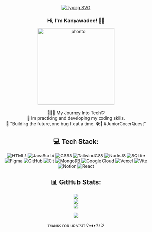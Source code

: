 
 <div align="center">
<a href="https://git.io/typing-svg"><img src="https://readme-typing-svg.demolab.com?font=Fira+Code&weight=500&size=22&pause=1000&color=B28CF7&random=false&width=435&lines=Welcome+to+My+GitHub+Profile%F0%9F%92%96%F0%9F%8C%B7%E2%9B%93%EF%B8%8F" alt="Typing SVG" /></a>
 <h3>Hi, I'm Kanyawadee! 👋🏼 </h3>

 </div>

<div align="center">
 <img height=250px  src="https://img2.pic.in.th/pic/phonto0cc124c41e317a24.png" alt="phonto" border="0">
<br/>
<br>
 👩🏻‍💻  My Journey Into Tech♡<br/>
 🎯 Im practicing and developing my coding skills.<br/>
 🌵 "Building the future, one bug fix at a time. 🛠️💫 #JuniorCoderQuest"</div>

<div align=center>

## 💻 Tech Stack:

![HTML5](https://img.shields.io/badge/html5-%23E34F26.svg?style=flat&logo=html5&logoColor=white) ![JavaScript](https://img.shields.io/badge/javascript-%23323330.svg?style=flat&logo=javascript&logoColor=%23F7DF1E) ![CSS3](https://img.shields.io/badge/css3-%231572B6.svg?style=flat&logo=css3&logoColor=white) ![TailwindCSS](https://img.shields.io/badge/tailwindcss-%2338B2AC.svg?style=flat&logo=tailwind-css&logoColor=white) ![NodeJS](https://img.shields.io/badge/node.js-6DA55F?style=flat&logo=node.js&logoColor=white) ![SQLite](https://img.shields.io/badge/sqlite-%2307405e.svg?style=flat&logo=sqlite&logoColor=white) <br> ![Figma](https://img.shields.io/badge/figma-%23F24E1E.svg?style=flat&logo=figma&logoColor=white) ![GitHub](https://img.shields.io/badge/github-%23121011.svg?style=flat&logo=github&logoColor=white) ![Git](https://img.shields.io/badge/git-%23F05033.svg?style=flat&logo=git&logoColor=white) ![MongoDB](https://img.shields.io/badge/MongoDB-%234ea94b.svg?style=flat&logo=mongodb&logoColor=white) 
![Google Cloud](https://img.shields.io/badge/GoogleCloud-%234285F4.svg?style=flat&logo=google-cloud&logoColor=white) ![Vercel](https://img.shields.io/badge/vercel-%23000000.svg?style=flat&logo=vercel&logoColor=white) ![Vite](https://img.shields.io/badge/vite-%23646CFF.svg?style=flat&logo=vite&logoColor=white) ![Notion](https://img.shields.io/badge/Notion-%23000000.svg?style=flat&logo=notion&logoColor=white)
![React](https://img.shields.io/badge/react-%2320232a.svg?style=flat&logo=react&logoColor=%2361DAFB)
</div>

<div align=center>

##  📊 GitHub Stats:
![](https://github-readme-stats.vercel.app/api/top-langs/?username=kanyawadee24&theme=material-palenight&hide_border=true&include_all_commits=false&count_private=false&layout=compact) <br/>
 ![](https://github-readme-stats.vercel.app/api?username=kanyawadee24&theme=material-palenight&hide_border=true&include_all_commits=false&count_private=false)<br/>
![](https://github-readme-streak-stats.herokuapp.com/?user=kanyawadee24&theme=material-palenight&hide_border=true)<br/>

 [![](https://visitcount.itsvg.in/api?id=kanyawadee24&icon=5&color=10)](https://visitcount.itsvg.in) <br/>

 </div>



<!-- Proudly created with GPRM ( https://gprm.itsvg.in ) -->
<div align=center>

 ᴛʜᴀɴᴋꜱ ꜰᴏʀ ᴜʀ ᴠɪꜱɪᴛ  ʕ•ᴥ•ʔﾉ♡
  




